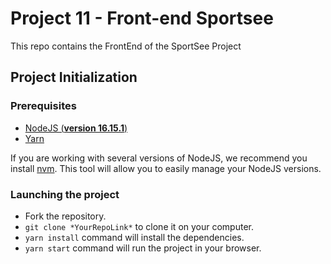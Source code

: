 # Project 11 - Front-end Sportsee

This repo contains the FrontEnd of the SportSee Project

## Project Initialization

### Prerequisites

- [NodeJS (**version 16.15.1**)](https://nodejs.org/en/)
- [Yarn](https://yarnpkg.com/)

If you are working with several versions of NodeJS, we recommend you install [nvm](https://github.com/nvm-sh/nvm). This tool will allow you to easily manage your NodeJS versions.

### Launching the project

- Fork the repository.
- `git clone *YourRepoLink*` to clone it on your computer.
- `yarn install` command will install the dependencies.
- `yarn start` command will run the project in your browser.
